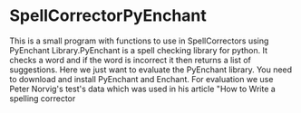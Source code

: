 # SpellCorrectorPyEnchant

This is a small program with functions to use in SpellCorrectors using PyEnchant Library.PyEnchant is a spell checking library for python.
It checks a word and if the word is incorrect it then returns a list of suggestions. 
Here we just want to evaluate the PyEnchant library.
You need to download and install PyEnchant and Enchant.
For evaluation we use Peter Norvig's test's data which was used in his article "How to Write a spelling corrector
